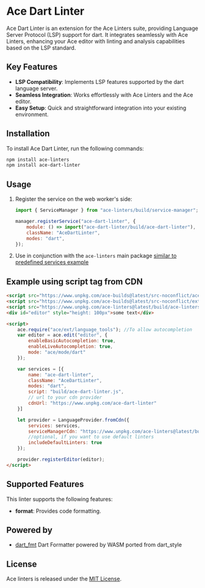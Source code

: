 # Ace Dart Linter

Ace Dart Linter is an extension for the Ace Linters suite, providing Language Server Protocol (LSP) support for dart. 
It integrates seamlessly with Ace Linters, enhancing your Ace editor with linting and analysis capabilities based on the LSP standard.

## Key Features

- **LSP Compatibility**: Implements LSP features supported by the dart language server.
- **Seamless Integration**: Works effortlessly with Ace Linters and the Ace editor.
- **Easy Setup**: Quick and straightforward integration into your existing environment.

## Installation

To install Ace Dart Linter, run the following commands:

```bash
npm install ace-linters
npm install ace-dart-linter
```

## Usage

1. Register the service on the web worker's side:

   ```javascript
   import { ServiceManager } from "ace-linters/build/service-manager";

   manager.registerService("ace-dart-linter", {
       module: () => import("ace-dart-linter/build/ace-dart-linter"),
       className: "AceDartLinter",
       modes: "dart",
   });
   ```

2. Use in conjunction with the `ace-linters` main package [similar to predefined services example](https://github.com/mkslanc/ace-linters?tab=readme-ov-file#example-client-with-pre-defined-services)

## Example using script tag from CDN
```html
<script src="https://www.unpkg.com/ace-builds@latest/src-noconflict/ace.js"></script>
<script src="https://www.unpkg.com/ace-builds@latest/src-noconflict/ext-language_tools.js"></script>
<script src="https://www.unpkg.com/ace-linters@latest/build/ace-linters.js"></script>
<div id="editor" style="height: 100px">some text</div>

<script>
    ace.require("ace/ext/language_tools"); //To allow autocompletion
    var editor = ace.edit("editor", {
        enableBasicAutocompletion: true,
        enableLiveAutocompletion: true,
        mode: "ace/mode/dart"
    });

    var services = [{
        name: "ace-dart-linter",
        className: "AceDartLinter",
        modes: "dart",
        script: "build/ace-dart-linter.js",
        // url to your cdn provider
        cdnUrl: "https://www.unpkg.com/ace-dart-linter"
    }]

    let provider = LanguageProvider.fromCdn({
        services: services,
        serviceManagerCdn: "https://www.unpkg.com/ace-linters@latest/build/",
        //optional, if you want to use default linters
        includeDefaultLinters: true
    });

    provider.registerEditor(editor);
</script>
```

## Supported Features

This linter supports the following features:

- **format**: Provides code formatting.

## Powered by

- [dart_fmt](https://github.com/wasm-fmt/dart_fmt) Dart Formatter powered by WASM ported from dart_style

## License

Ace linters is released under the [MIT License](https://opensource.org/licenses/MIT).

